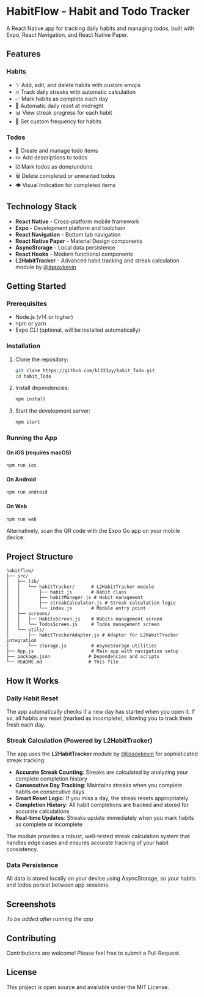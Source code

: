 # HabitFlow - Habit and Todo Tracker

A React Native app for tracking daily habits and managing todos, built with Expo, React Navigation, and React Native Paper.

## Features

### Habits
- ✨ Add, edit, and delete habits with custom emojis
- 🔥 Track daily streaks with automatic calculation
- ✅ Mark habits as complete each day
- 🔄 Automatic daily reset at midnight
- 📊 View streak progress for each habit
- 🎯 Set custom frequency for habits

### Todos
- 📝 Create and manage todo items
- ✏️ Add descriptions to todos
- ☑️ Mark todos as done/undone
- 🗑️ Delete completed or unwanted todos
- 👁️ Visual indication for completed items

## Technology Stack

- **React Native** - Cross-platform mobile framework
- **Expo** - Development platform and toolchain
- **React Navigation** - Bottom tab navigation
- **React Native Paper** - Material Design components
- **AsyncStorage** - Local data persistence
- **React Hooks** - Modern functional components
- **L2HabitTracker** - Advanced habit tracking and streak calculation module by [@lissovkevin](https://github.com/lissovkevin/L2HabitTracker)

## Getting Started

### Prerequisites

- Node.js (v14 or higher)
- npm or yarn
- Expo CLI (optional, will be installed automatically)

### Installation

1. Clone the repository:
   ```bash
   git clone https://github.com/kl223py/habit_Todo.git
   cd habit_Todo
   ```

2. Install dependencies:
   ```bash
   npm install
   ```

3. Start the development server:
   ```bash
   npm start
   ```

### Running the App

#### On iOS (requires macOS)
```bash
npm run ios
```

#### On Android
```bash
npm run android
```

#### On Web
```bash
npm run web
```

Alternatively, scan the QR code with the Expo Go app on your mobile device.

## Project Structure

```
habitflow/
├── src/
│   ├── lib/
│   │   └── habitTracker/      # L2HabitTracker module
│   │       ├── habit.js       # Habit class
│   │       ├── habitManager.js # Habit management
│   │       ├── streakCalculator.js # Streak calculation logic
│   │       └── index.js       # Module entry point
│   ├── screens/
│   │   ├── HabitsScreen.js    # Habits management screen
│   │   └── TodosScreen.js     # Todos management screen
│   └── utils/
│       ├── habitTrackerAdapter.js # Adapter for L2HabitTracker integration
│       └── storage.js         # AsyncStorage utilities
├── App.js                     # Main app with navigation setup
├── package.json              # Dependencies and scripts
└── README.md                 # This file
```

## How It Works

### Daily Habit Reset
The app automatically checks if a new day has started when you open it. If so, all habits are reset (marked as incomplete), allowing you to track them fresh each day.

### Streak Calculation (Powered by L2HabitTracker)
The app uses the **L2HabitTracker** module by [@lissovkevin](https://github.com/lissovkevin/L2HabitTracker) for sophisticated streak tracking:
- **Accurate Streak Counting**: Streaks are calculated by analyzing your complete completion history
- **Consecutive Day Tracking**: Maintains streaks when you complete habits on consecutive days
- **Smart Reset Logic**: If you miss a day, the streak resets appropriately
- **Completion History**: All habit completions are tracked and stored for accurate calculations
- **Real-time Updates**: Streaks update immediately when you mark habits as complete or incomplete

The module provides a robust, well-tested streak calculation system that handles edge cases and ensures accurate tracking of your habit consistency.

### Data Persistence
All data is stored locally on your device using AsyncStorage, so your habits and todos persist between app sessions.

## Screenshots

*To be added after running the app*

## Contributing

Contributions are welcome! Please feel free to submit a Pull Request.

## License

This project is open source and available under the MIT License.
